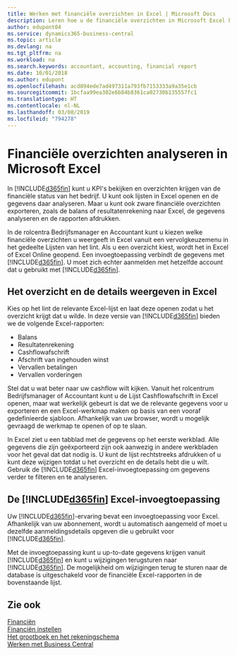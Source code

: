 ```yaml
---
title: Werken met financiële overzichten in Excel | Microsoft Docs
description: Leren hoe u de financiële overzichten in Microsoft Excel kunt openen vanuit Business Central voor een betere analyse.
author: edupont04
ms.service: dynamics365-business-central
ms.topic: article
ms.devlang: na
ms.tgt_pltfrm: na
ms.workload: na
ms.search.keywords: accountant, accounting, financial report
ms.date: 10/01/2018
ms.author: edupont
ms.openlocfilehash: acd894ede7ad497311a793fb7153333a9a35e1cb
ms.sourcegitcommit: 1bcfaa99ea302e6b84b8361ca02730b135557fc1
ms.translationtype: HT
ms.contentlocale: nl-NL
ms.lasthandoff: 03/08/2019
ms.locfileid: "794278"
---
```

# <a name="analyzing-financial-statements-in-microsoft-excel"></a>Financiële overzichten analyseren in Microsoft Excel
In [!INCLUDE[d365fin](includes/d365fin_md.md)] kunt u KPI's bekijken en overzichten krijgen van de financiële status van het bedrijf. U kunt ook lijsten in Excel openen en de gegevens daar analyseren. Maar u kunt ook zware financiële overzichten exporteren, zoals de balans of resultatenrekening naar Excel, de gegevens analyseren en de rapporten afdrukken.  

In de rolcentra Bedrijfsmanager en Accountant kunt u kiezen welke financiële overzichten u weergeeft in Excel vanuit een vervolgkeuzemenu in het gedeelte Lijsten van het lint. Als u een overzicht kiest, wordt het in Excel of Excel Online geopend. Een invoegtoepassing verbindt de gegevens met [!INCLUDE[d365fin](includes/d365fin_md.md)]. U moet zich echter aanmelden met hetzelfde account dat u gebruikt met [!INCLUDE[d365fin](includes/d365fin_md.md)].  

## <a name="getting-the-overview-and-the-details-in-excel"></a>Het overzicht en de details weergeven in Excel
Kies op het lint de relevante Excel-lijst en laat deze openen zodat u het overzicht krijgt dat u wilde. In deze versie van [!INCLUDE[d365fin](includes/d365fin_md.md)] bieden we de volgende Excel-rapporten:

- Balans  
- Resultatenrekening  
- Cashflowafschrift  
- Afschrift van ingehouden winst  
- Vervallen betalingen  
- Vervallen vorderingen  

Stel dat u wat beter naar uw cashflow wilt kijken. Vanuit het rolcentrum Bedrijfsmanager of Accountant kunt u de Lijst Cashflowafschrift in Excel openen, maar wat werkelijk gebeurt is dat we de relevante gegevens voor u exporteren en een Excel-werkmap maken op basis van een vooraf gedefinieerde sjabloon. Afhankelijk van uw browser, wordt u mogelijk gevraagd de werkmap te openen of op te slaan.  

In Excel ziet u een tabblad met de gegevens op het eerste werkblad. Alle gegevens die zijn geëxporteerd zijn ook aanwezig in andere werkbladen voor het geval dat dat nodig is. U kunt de lijst rechtstreeks afdrukken of u kunt deze wijzigen totdat u het overzicht en de details hebt die u wilt. Gebruik de [!INCLUDE[d365fin](includes/d365fin_md.md)] Excel-invoegtoepassing om gegevens verder te filteren en te analyseren.  

## <a name="the-included365finincludesd365finmdmd-excel-add-in"></a>De [!INCLUDE[d365fin](includes/d365fin_md.md)] Excel-invoegtoepassing
Uw [!INCLUDE[d365fin](includes/d365fin_md.md)]-ervaring bevat een invoegtoepassing voor Excel. Afhankelijk van uw abonnement, wordt u automatisch aangemeld of moet u dezelfde aanmeldingsdetails opgeven die u gebruikt voor [!INCLUDE[d365fin](includes/d365fin_md.md)].  

Met de invoegtoepassing kunt u up-to-date gegevens krijgen vanuit [!INCLUDE[d365fin](includes/d365fin_md.md)] en kunt u wijzigingen terugsturen naar [!INCLUDE[d365fin](includes/d365fin_md.md)]. De mogelijkheid om wijzigingen terug te sturen naar de database is uitgeschakeld voor de financiële Excel-rapporten in de bovenstaande lijst.  

## <a name="see-also"></a>Zie ook
[Financiën](finance.md)  
[Financiën instellen](finance-setup-finance.md)  
[Het grootboek en het rekeningschema](finance-general-ledger.md)  
[Werken met Business Central](ui-work-product.md)  
